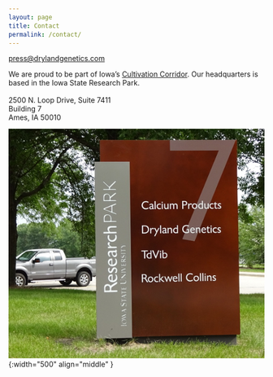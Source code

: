 ```yaml
---
layout: page
title: Contact
permalink: /contact/
---
```


[press@drylandgenetics.com](mailto:press@drylandgenetics.com)

 We are proud to be part of Iowa’s [Cultivation Corridor](http://www.cultivationcorridor.org/). Our headquarters is based in the Iowa State Research Park.
<br><br>
2500 N. Loop Drive, Suite 7411<br>
Building 7<br>
Ames, IA 50010<br>

![Address](/images/Address.jpg){:width="500" align="middle" }
